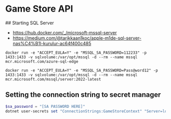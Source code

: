 # Game Store API

## Starting SQL Server
- https://hub.docker.com/_/microsoft-mssql-server
- https://medium.com/@tarikkaan1koc/apple-m1de-sql-server-nas%C4%B1l-kurulur-ac64f400c485
```terminal
docker run -e "ACCEPT_EULA=Y" -e "MSSQL_SA_PASSWORD=112233" -p 1433:1433 -v sqlvolume:/var/opt/mssql -d --rm --name mssql mcr.microsoft.com/azure-sql-edge

docker run -e "ACCEPT_EULA=Y" -e "MSSQL_SA_PASSWORD=Pass@word12" -p 1433:1433 -v sqlvolume:/var/opt/mssql -d --rm --name mssql mcr.microsoft.com/mssql/server:2022-latest
```

## Setting the connection string to secret manager
```powershell
$sa_password = "[SA PASSWORD HERE]"
dotnet user-secrets set "ConnectionStrings:GameStoreContext" "Server=localhost; Database=GameStore; User Id=sa; Password=$sa_password;TrustServerCertificate=True;"
```